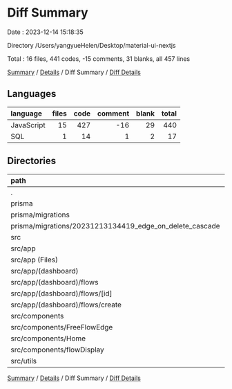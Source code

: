 # Diff Summary

Date : 2023-12-14 15:18:35

Directory /Users/yangyueHelen/Desktop/material-ui-nextjs

Total : 16 files,  441 codes, -15 comments, 31 blanks, all 457 lines

[Summary](results.md) / [Details](details.md) / Diff Summary / [Diff Details](diff-details.md)

## Languages
| language | files | code | comment | blank | total |
| :--- | ---: | ---: | ---: | ---: | ---: |
| JavaScript | 15 | 427 | -16 | 29 | 440 |
| SQL | 1 | 14 | 1 | 2 | 17 |

## Directories
| path | files | code | comment | blank | total |
| :--- | ---: | ---: | ---: | ---: | ---: |
| . | 16 | 441 | -15 | 31 | 457 |
| prisma | 1 | 14 | 1 | 2 | 17 |
| prisma/migrations | 1 | 14 | 1 | 2 | 17 |
| prisma/migrations/20231213134419_edge_on_delete_cascade | 1 | 14 | 1 | 2 | 17 |
| src | 15 | 427 | -16 | 29 | 440 |
| src/app | 4 | -204 | 2 | -8 | -210 |
| src/app (Files) | 1 | 6 | 0 | 1 | 7 |
| src/app/(dashboard) | 3 | -210 | 2 | -9 | -217 |
| src/app/(dashboard)/flows | 3 | -210 | 2 | -9 | -217 |
| src/app/(dashboard)/flows/[id] | 2 | -217 | 2 | -9 | -224 |
| src/app/(dashboard)/flows/create | 1 | 7 | 0 | 0 | 7 |
| src/components | 10 | 494 | -20 | 24 | 498 |
| src/components/FreeFlowEdge | 1 | 0 | -20 | 1 | -19 |
| src/components/Home | 2 | 11 | 0 | 0 | 11 |
| src/components/flowDisplay | 7 | 483 | 0 | 23 | 506 |
| src/utils | 1 | 137 | 2 | 13 | 152 |

[Summary](results.md) / [Details](details.md) / Diff Summary / [Diff Details](diff-details.md)